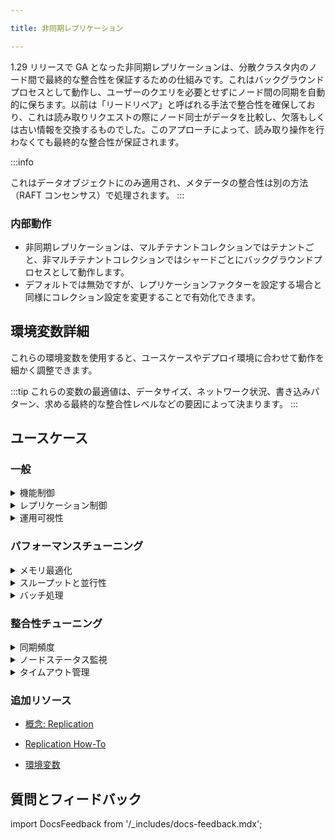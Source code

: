 ```yaml
---

title: 非同期レプリケーション

---
```


1.29 リリースで GA となった非同期レプリケーションは、分散クラスタ内のノード間で最終的な整合性を保証するための仕組みです。これはバックグラウンドプロセスとして動作し、ユーザーのクエリを必要とせずにノード間の同期を自動的に保ちます。以前は「リードリペア」と呼ばれる手法で整合性を確保しており、これは読み取りリクエストの際にノード同士がデータを比較し、欠落もしくは古い情報を交換するものでした。このアプローチによって、読み取り操作を行わなくても最終的な整合性が保証されます。 

:::info

これはデータオブジェクトにのみ適用され、メタデータの整合性は別の方法（RAFT コンセンサス）で処理されます。
:::

### 内部動作

- 非同期レプリケーションは、マルチテナントコレクションではテナントごと、非マルチテナントコレクションではシャードごとにバックグラウンドプロセスとして動作します。
- デフォルトでは無効ですが、レプリケーションファクターを設定する場合と同様にコレクション設定を変更することで有効化できます。 

## 環境変数詳細

これらの環境変数を使用すると、ユースケースやデプロイ環境に合わせて動作を細かく調整できます。 

:::tip 
これらの変数の最適値は、データサイズ、ネットワーク状況、書き込みパターン、求める最終的な整合性レベルなどの要因によって決まります。 
:::

## ユースケース

### 一般

<details>

<summary> 機能制御 </summary>

#### `ASYNC_REPLICATION_DISABLED`
非同期レプリケーション機能全体をグローバルに無効化します。

- 既定値は `false` です。 
- **ユースケース**: テナントやコレクションが多数存在し、一時的にグローバルで無効化する必要がある（デバッグ中や重大なメンテナンス時など）場合に便利です。 
- **特記事項**:
  - この設定はコレクションごとの設定よりも優先されます。

</details>

<details>
<summary> レプリケーション制御 </summary>

#### `ASYNC_REPLICATION_PROPAGATION_LIMIT`
1 回の非同期レプリケーションのイテレーション（ハッシュツリー比較 1 回後）で伝播されるオブジェクトの最大数を定義します。
  - 既定値は 10,000 です。
  - **ユースケース**: ネットワーク容量や求める収束速度に応じて調整できます。
  - **注意点**: 差分がこの数を超えて検出されても、現在のイテレーションで伝播されるのはこの数までです。残りの差分は次回以降のイテレーションで処理されます。


#### `ASYNC_REPLICATION_PROPAGATION_DELAY`
オブジェクトを伝播対象とみなす前に遅延を導入します。この遅延より古いオブジェクトのみが対象となります。
  - 既定値は 30 秒です。
  - **ユースケース**: オブジェクトが 1 つのノードに挿入され、挿入処理がまだ進行中の場合にハッシュ比較で検出される可能性があります。この遅延を設けることで、ローカルの書き込み操作が完全に完了する前に非同期レプリケーションが伝播を試みることを防ぎます。
  - **注意点**: システムの一般的な書き込みレイテンシを基に設定してください。
</details>

<details>
<summary> 運用可視性 </summary>

#### `ASYNC_REPLICATION_LOGGING_FREQUENCY`
バックグラウンドの非同期レプリケーションプロセスが活動をログする頻度を制御します。
  - 既定値は 5 秒です。 
  - **ユースケース**: 頻度を高くすると詳細なログが得られますが、低くするとログの冗長性を抑えられます。
</details>

### パフォーマンスチューニング

<details>

<summary> メモリ最適化 </summary>

#### `ASYNC_REPLICATION_HASHTREE_HEIGHT`
各ノードがローカルに保持するデータを表現するハッシュツリーの高さをカスタマイズします。 
- 既定値は 16 で、各ノードのシャードあたりおよそ 2 MB の RAM を使用します。 
- **ユースケース**: 
  - マルチテナント環境でテナント数が多い場合、高さを下げるとメモリ使用量を抑えられます。 
  - 非常に大規模なコレクションでは、高さを上げることで差分データ範囲の特定がより効率的になることがあります。 
- **特記事項**:
  - ハッシュツリーの高さを変更すると、各ノードでハッシュツリーを再構築する必要があり、既存オブジェクトをすべて走査します。 

</details>

<details>

<summary> スループットと並行性 </summary>

#### `ASYNC_REPLICATION_PROPAGATION_CONCURRENCY`
伝播フェーズでオブジェクトのバッチを送信する際に使用する同時実行 goroutine（またはスレッド）の数を制御します。
  - 既定値は 5 です。
  - **注意点**: 並行度を上げると伝播速度が向上する場合がありますが、CPU やネットワークなどのリソース競合とのバランスを取る必要があります。

</details>

<details>

<summary> バッチ処理 </summary>

#### `ASYNC_REPLICATION_DIFF_BATCH_SIZE`
比較フェーズで 1 リクエストあたりに取得するオブジェクトメタデータの数を設定します。
  - 既定値は 1000 です。
  - **ユースケース**: ネットワークレイテンシが低く、ノードが大きなリクエストを処理できる場合、値を増やすことでパフォーマンスが向上する可能性があります。
  - **注意点**: メタデータをバッチ取得することでネットワーク通信を最適化します。


#### `ASYNC_REPLICATION_PROPAGATION_BATCH_SIZE`
リモートノードへデータを伝播する際、各バッチに含めるオブジェクトの最大数を設定します。
  - 既定値は 100 です。
  - **ユースケース**: 
    - 大きなオブジェクトの場合、バッチサイズを小さくすると伝播中のメモリ使用を抑制できます。バッチサイズは初期データ挿入時に使用したバッチサイズに近い値にするとよいでしょう。
    - 小さなオブジェクトの場合、バッチサイズを大きくすると個別リクエストのオーバーヘッドが減り伝播効率が向上する可能性がありますが、メモリプレッシャーとのバランスが必要です。
  - **注意点**: この設定は大きなオブジェクトの場合に特に重要で、大きなバッチでは送信中のメモリ消費が増加します。`ASYNC_REPLICATION_PROPAGATION_LIMIT` に到達するまで、1 イテレーション内で複数バッチが送信されることがあります。

</details>

### 整合性チューニング

<details>

<summary> 同期頻度 </summary>



#### `ASYNC_REPLICATION_FREQUENCY` 
各ノードがローカルデータ（ハッシュツリー経由）を、同じシャードを保持する他のノードと比較する処理を開始する頻度を定義します。明示的な変更がトリガーされていなくても、定期的に不整合をチェックします。 
- デフォルト値は 30 秒です。 
- **ユースケース**
  - 頻度を短くすると、最終的な整合性への収束を高速化したいアプリケーションに有用です。 
  - 頻度を長くすると、最終的な整合性を緩和することでシステム負荷を軽減できます。 

#### `ASYNC_REPLICATION_FREQUENCY_WHILE_PROPAGATING`
前回の伝播サイクルが完了しなかった場合（検出された差分がすべて同期されなかった場合）に、後続の比較および伝播試行に用いる短い頻度を定義します。
  - デフォルトでは 20 ミリ秒に設定されています。 
  - **ユースケース**: 不整合が存在すると分かっている場合、同期プロセスを迅速化します。 
  - **考慮事項**: 伝播サイクルで差分が検出されたものの、制限によりすべてを伝播できなかった後に有効化されます。 

</details>

<details>
<summary> ノードステータス監視 </summary>

#### `ASYNC_REPLICATION_ALIVE_NODES_CHECKING_FREQUENCY`
クラスター内のノードの可用性変化をチェックする頻度を定義します。
  - デフォルトでは 5 秒に設定されています。 
  - **ユースケース**: ダウンタイム後にノードが再参加すると、同期が取れていない可能性が高いです。この設定により、レプリケーションプロセスが迅速に開始されます。

</details>

<details>
<summary> タイムアウト管理 </summary>

#### `ASYNC_REPLICATION_DIFF_PER_NODE_TIMEOUT`
比較フェーズでリモートノードからオブジェクトメタデータを要求する際の応答待ち最大時間を定義し、ノードが応答しない場合の無限待機を防ぎます。
  - デフォルトは 10 秒です。 
  - **ユースケース**: ネットワーク遅延が大きい環境や応答が遅いノードがある可能性がある場合、増加が必要となることがあります。

#### `ASYNC_REPLICATION_PROPAGATION_TIMEOUT`
リモートノードへ単一の伝播リクエスト（実際のオブジェクトデータ送信）を行う際に許容される最大時間を設定します。
  - デフォルトは 30 秒です。 
  - **ユースケース**: ネットワーク遅延が大きい場合、オブジェクトサイズ（例: 画像、 ベクトル）が大きい場合、または大量のオブジェクトをバッチ送信する場合に増加が必要となることがあります。
  - **考慮事項**: ネットワーク遅延、バッチサイズ、伝播するオブジェクトのサイズがタイムアウトに影響します。 

</details>



### 追加リソース

- [概念: Replication](https://docs.weaviate.io/weaviate/concepts/replication-architecture/consistency)

- [Replication How-To](/deploy/configuration/replication.md#async-replication-settings)

- [環境変数](/deploy/configuration/env-vars/index.md#async-replication)

## 質問とフィードバック

import DocsFeedback from '/_includes/docs-feedback.mdx';

<DocsFeedback/>

